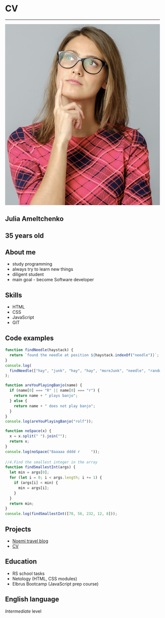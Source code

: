 # CV

---

![Photo](.testrs/../IMG_4874.jpg)

## Julia Ameltchenko

## 35 years old

## About me

- study programming
- always try to learn new things
- diligent student
- main goal - become Software developer

## Skills

- HTML
- CSS
- JavaScript
- GIT

## Code examples

```javascript
function findNeedle(haystack) {
  return `found the needle at position ${haystack.indexOf("needle")}`;
}
console.log(
  findNeedle(["hay", "junk", "hay", "hay", "moreJunk", "needle", "randomJunk"])
);
```

```javascript
function areYouPlayingBanjo(name) {
  if (name[0] === "R" || name[0] === "r") {
    return name + " plays banjo";
  } else {
    return name + " does not play banjo";
  }
}
console.log(areYouPlayingBanjo("rolf"));
```

```javascript
function noSpace(x) {
  x = x.split(" ").join("");
  return x;
}
console.log(noSpace("8aaaaa dddd r     "));

//4.Find the smallest integer in the array
function findSmallestInt(args) {
  let min = args[0];
  for (let i = 0; i < args.length; i += 1) {
    if (args[i] < min) {
      min = args[i];
    }
  }
  return min;
}
console.log(findSmallestInt([78, 56, 232, 12, 8]));
```

## Projects

- [Noemi travel blog](https://github.com/JuliaAme/mq-diploma-last)
- [CV]()

## Education

- RS school tasks
- Netology (HTML, CSS modules)
- Elbrus Bootcamp (JavaScript prep course)

## English language

_Intermediate_ level
